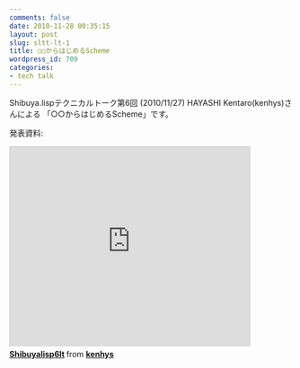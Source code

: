 ```yaml
---
comments: false
date: 2010-11-28 00:35:15
layout: post
slug: sltt-lt-1
title: ○○からはじめるScheme
wordpress_id: 709
categories:
- tech talk
---
```


Shibuya.lispテクニカルトーク第6回 (2010/11/27) HAYASHI Kentaro(kenhys)さんによる
「○○からはじめるScheme」です。

発表資料:

<iframe src="http://www.slideshare.net/slideshow/embed_code/6359502" width="427" height="356" frameborder="0" marginwidth="0" marginheight="0" scrolling="no" style="border:1px solid #CCC;border-width:1px 1px 0;margin-bottom:5px" > </iframe> <div style="margin-bottom:5px"> <strong> <a href="http://www.slideshare.net/kenhys/shibuyalisp6lt" title="Shibuyalisp6lt" target="_blank">Shibuyalisp6lt</a> </strong> from <strong><a href="http://www.slideshare.net/kenhys" target="_blank">kenhys</a></strong> </div>
